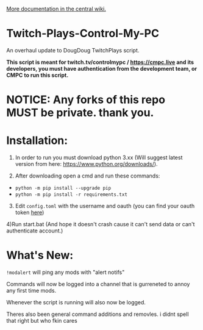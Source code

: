 [More documentation in the central wiki.](https://gitlab.com/controlmypc/docs/-/wikis/documentation/Script)

# Twitch-Plays-Control-My-PC

An overhaul update to DougDoug TwitchPlays script.

**This script is meant for twitch.tv/controlmypc / https://cmpc.live and its developers, you must have authentication from the development team, or CMPC to run this script.**


# NOTICE: Any forks of this repo MUST be private. thank you.

# Installation:

  1) In order to run you must download python 3.xx (Will suggest latest version from here: https://www.python.org/downloads/).

  2) After downloading open a cmd and run these commands:
  
  * `python -m pip install --upgrade pip`
  * `python -m pip install -r requirements.txt`

  3) Edit `config.toml` with the username and oauth (you can find your oauth token [here](http://twitchapps.com/tmi/))

  4)Run start.bat (And hope it doesn't crash cause it can't send data or can't authenticate account.)

# What's New:

`!modalert` will ping any mods with "alert notifs" 

Commands will now be logged into a channel that is gurreneted to annoy any first time mods.

Whenever the script is running will also now be logged.

Theres also been general command additions and removles. i didnt spell that right but who fkin cares
